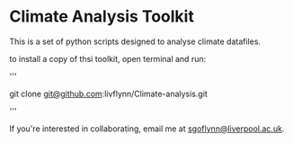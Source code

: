 # Climate Analysis Toolkit 

This is a set of python scripts designed to analyse climate datafiles.

to install a copy of thsi toolkit, open terminal and run:

'''

git clone git@github.com:livflynn/Climate-analysis.git

'''

If you're interested in collaborating, email me at sgoflynn@liverpool.ac.uk.
